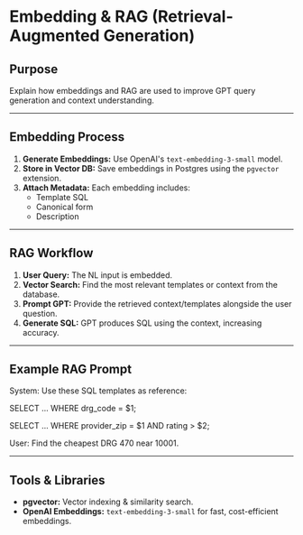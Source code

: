 # Embedding & RAG (Retrieval-Augmented Generation)

## Purpose
Explain how embeddings and RAG are used to improve GPT query generation and context understanding.

---

## Embedding Process
1. **Generate Embeddings:** Use OpenAI's `text-embedding-3-small` model.
2. **Store in Vector DB:** Save embeddings in Postgres using the `pgvector` extension.
3. **Attach Metadata:** Each embedding includes:
   - Template SQL
   - Canonical form
   - Description

---

## RAG Workflow
1. **User Query:** The NL input is embedded.
2. **Vector Search:** Find the most relevant templates or context from the database.
3. **Prompt GPT:** Provide the retrieved context/templates alongside the user question.
4. **Generate SQL:** GPT produces SQL using the context, increasing accuracy.

---

## Example RAG Prompt
System: Use these SQL templates as reference:

SELECT ... WHERE drg_code = $1;

SELECT ... WHERE provider_zip = $1 AND rating > $2;

User: Find the cheapest DRG 470 near 10001.

---

## Tools & Libraries
- **pgvector:** Vector indexing & similarity search.
- **OpenAI Embeddings:** `text-embedding-3-small` for fast, cost-efficient embeddings.
